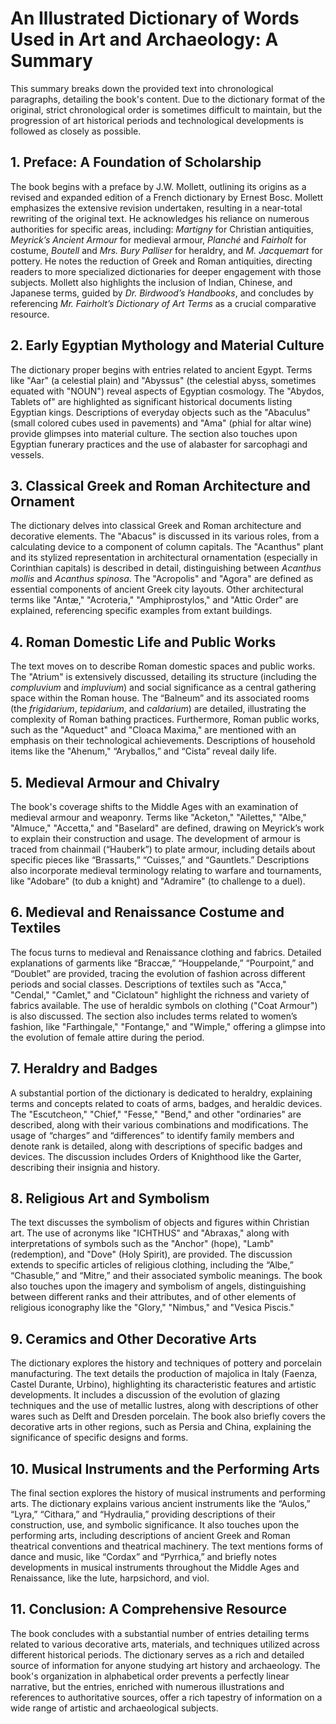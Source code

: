 # An Illustrated Dictionary of Words Used in Art and Archaeology: A Summary

This summary breaks down the provided text into chronological paragraphs, detailing the book's content.  Due to the dictionary format of the original, strict chronological order is sometimes difficult to maintain, but the progression of art historical periods and technological developments is followed as closely as possible.

## 1. Preface: A Foundation of Scholarship

The book begins with a preface by J.W. Mollett, outlining its origins as a revised and expanded edition of a French dictionary by Ernest Bosc.  Mollett emphasizes the extensive revision undertaken, resulting in a near-total rewriting of the original text. He acknowledges his reliance on numerous authorities for specific areas, including:  *Martigny* for Christian antiquities, *Meyrick’s Ancient Armour* for medieval armour, *Planché* and *Fairholt* for costume, *Boutell* and *Mrs. Bury Palliser* for heraldry, and *M. Jacquemart* for pottery.  He notes the reduction of Greek and Roman antiquities, directing readers to more specialized dictionaries for deeper engagement with those subjects. Mollett also highlights the inclusion of Indian, Chinese, and Japanese terms, guided by *Dr. Birdwood’s Handbooks*,  and concludes by referencing *Mr. Fairholt’s Dictionary of Art Terms* as a crucial comparative resource.

## 2. Early Egyptian Mythology and Material Culture

The dictionary proper begins with entries related to ancient Egypt.  Terms like "Aar" (a celestial plain) and "Abyssus" (the celestial abyss, sometimes equated with "NOUN") reveal aspects of Egyptian cosmology.  The "Abydos, Tablets of" are highlighted as significant historical documents listing Egyptian kings.  Descriptions of everyday objects such as the "Abaculus" (small colored cubes used in pavements) and "Ama" (phial for altar wine) provide glimpses into material culture.  The section also touches upon Egyptian funerary practices and the use of alabaster for sarcophagi and vessels.

## 3. Classical Greek and Roman Architecture and Ornament

The dictionary delves into classical Greek and Roman architecture and decorative elements.  The "Abacus" is discussed in its various roles, from a calculating device to a component of column capitals. The "Acanthus" plant and its stylized representation in architectural ornamentation (especially in Corinthian capitals) is described in detail, distinguishing between *Acanthus mollis* and *Acanthus spinosa*.  The "Acropolis" and "Agora" are defined as essential components of ancient Greek city layouts.  Other architectural terms like "Antæ," "Acroteria," "Amphiprostylos," and "Attic Order" are explained, referencing specific examples from extant buildings.

## 4. Roman Domestic Life and Public Works

The text moves on to describe Roman domestic spaces and public works.  The "Atrium" is extensively discussed, detailing its structure (including the _compluvium_ and _impluvium_) and social significance as a central gathering space within the Roman house. The “Balneum” and its associated rooms (the _frigidarium_, _tepidarium_, and _caldarium_) are detailed, illustrating the complexity of Roman bathing practices.  Furthermore, Roman public works, such as the "Aqueduct" and "Cloaca Maxima," are mentioned with an emphasis on their technological achievements.  Descriptions of household items like the "Ahenum," “Aryballos,” and “Cista” reveal daily life.

## 5. Medieval Armour and Chivalry

The book's coverage shifts to the Middle Ages with an examination of medieval armour and weaponry.  Terms like "Acketon," "Ailettes," "Albe," "Almuce," "Accetta," and "Baselard" are defined, drawing on Meyrick’s work to explain their construction and usage.   The development of armour is traced from chainmail (“Hauberk”) to plate armour, including details about specific pieces like “Brassarts,” “Cuisses,” and “Gauntlets.”  Descriptions also incorporate medieval terminology relating to warfare and tournaments, like "Adobare" (to dub a knight) and "Adramire" (to challenge to a duel).

## 6. Medieval and Renaissance Costume and Textiles

The focus turns to medieval and Renaissance clothing and fabrics.  Detailed explanations of garments like “Braccæ,” “Houppelande,” “Pourpoint,” and “Doublet” are provided, tracing the evolution of fashion across different periods and social classes. Descriptions of textiles such as "Acca," "Cendal," "Camlet," and "Ciclatoun" highlight the richness and variety of fabrics available.  The use of heraldic symbols on clothing ("Coat Armour") is also discussed.  The section also includes terms related to women’s fashion, like "Farthingale," "Fontange," and "Wimple," offering a glimpse into the evolution of female attire during the period.


## 7. Heraldry and Badges

A substantial portion of the dictionary is dedicated to heraldry, explaining terms and concepts related to coats of arms, badges, and heraldic devices.  The "Escutcheon," "Chief," "Fesse," "Bend," and other "ordinaries" are described, along with their various combinations and modifications.  The usage of “charges” and “differences” to identify family members and denote rank is detailed, along with descriptions of specific badges and devices. The discussion includes Orders of Knighthood like the Garter, describing their insignia and history.

## 8. Religious Art and Symbolism

The text discusses the symbolism of objects and figures within Christian art.  The use of acronyms like "ICHTHUS" and "Abraxas," along with interpretations of symbols such as the "Anchor" (hope), "Lamb" (redemption), and "Dove" (Holy Spirit), are provided.  The discussion extends to specific articles of religious clothing, including the “Albe,” “Chasuble,” and “Mitre,” and their associated symbolic meanings. The book also touches upon the imagery and symbolism of angels, distinguishing between different ranks and their attributes, and of other elements of religious iconography like the "Glory," "Nimbus," and "Vesica Piscis."

## 9.  Ceramics and Other Decorative Arts

The dictionary explores the history and techniques of pottery and porcelain manufacturing.  The text details the production of majolica in Italy (Faenza, Castel Durante, Urbino), highlighting its characteristic features and artistic developments. It includes a discussion of the evolution of glazing techniques and the use of metallic lustres, along with descriptions of other wares such as Delft and Dresden porcelain.  The book also briefly covers the decorative arts in other regions, such as Persia and China, explaining the significance of specific designs and forms.

## 10. Musical Instruments and the Performing Arts

The final section explores the history of musical instruments and performing arts. The dictionary explains various ancient instruments like the “Aulos,” “Lyra,” “Cithara,” and “Hydraulia,” providing descriptions of their construction, use, and symbolic significance.  It also touches upon the performing arts, including descriptions of ancient Greek and Roman theatrical conventions and theatrical machinery.  The text mentions forms of dance and music, like “Cordax” and “Pyrrhica,” and briefly notes developments in musical instruments throughout the Middle Ages and Renaissance, like the lute, harpsichord, and viol.


## 11. Conclusion: A Comprehensive Resource

The book concludes with a substantial number of entries detailing terms related to various decorative arts, materials, and techniques utilized across different historical periods.  The dictionary serves as a rich and detailed source of information for anyone studying art history and archaeology.  The book's organization in alphabetical order prevents a perfectly linear narrative, but the entries, enriched with numerous illustrations and references to authoritative sources, offer a rich tapestry of information on a wide range of artistic and archaeological subjects.
